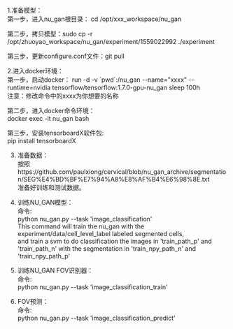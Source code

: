 1.准备模型：   
第一步，进入nu_gan根目录： cd /opt/xxx_workspace/nu_gan  

第二步，拷贝模型：sudo cp -r /opt/zhuoyao_workspace/nu_gan/experiment/1559022992 ./experiment

第三步，更新configure.conf文件：git pull

2.进入docker环境：  
第一步，启动docker： 
run -d -v \`pwd\`:/nu_gan --name="xxxx" --runtime=nvidia tensorflow/tensorflow:1.7.0-gpu-nu_gan sleep 100h     
注意：修改命令中的xxxx为你想要的名称  
  
第二步，进入docker命令环境：  
docker exec -it nu_gan bash    

第三步，安装tensorboardX软件包:  
pip install tensorboardX  

3. 准备数据：  
按照https://github.com/paulxiong/cervical/blob/nu_gan_archive/segmentation/SEG%E4%BD%BF%E7%94%A8%E8%AF%B4%E6%98%8E.txt  
准备好训练和测试数据。  
  
4. 训练NU_GAN模型：    
命令:   
python nu_gan.py --task 'image_classification'  
This command will train the nu_gan with the experiment/data/cell_level_label labeled segmented cells,   
and train a svm to do classification the images in 'train_path_p' and 'train_path_n' with the segmentation in 'train_npy_path_n' and 'train_npy_path_p'  
  
5. 训练NU_GAN FOV识别器：    
命令:   
python nu_gan.py --task 'image_classification_train'    
  
6. FOV预测：    
命令:  
python nu_gan.py --task 'image_classification_predict'   

